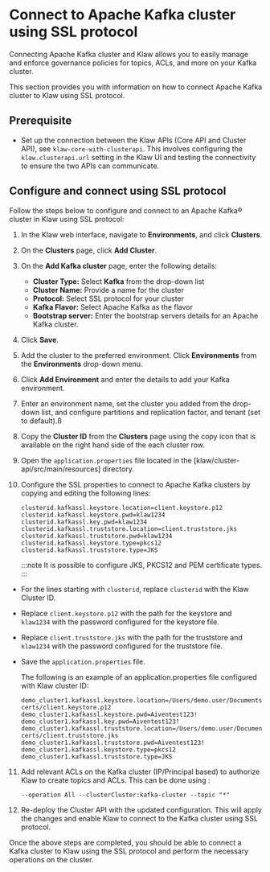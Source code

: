 # Connect to Apache Kafka cluster using SSL protocol

Connecting Apache Kafka cluster and Klaw allows you to easily manage and
enforce governance policies for topics, ACLs, and more on your Kafka
cluster.

This section provides you with information on how to connect Apache
Kafka cluster to Klaw using SSL protocol.

## Prerequisite

-   Set up the connection between the Klaw APIs (Core API and Cluster
    API), see `klaw-core-with-clusterapi`.
    This involves configuring the `klaw.clusterapi.url` setting in the
    Klaw UI and testing the connectivity to ensure the two APIs can
    communicate.

## Configure and connect using SSL protocol

Follow the steps below to configure and connect to an Apache Kafka®
cluster in Klaw using SSL protocol:

1.  In the Klaw web interface, navigate to **Environments**, and click
    **Clusters**.
2.  On the **Clusters** page, click **Add Cluster**.
3.  On the **Add Kafka cluster** page, enter the following details:

    -   **Cluster Type:** Select **Kafka** from the drop-down list
    -   **Cluster Name:** Provide a name for the cluster
    -   **Protocol:** Select SSL protocol for your cluster
    -   **Kafka Flavor:** Select Apache Kafka as the flavor
    -   **Bootstrap server:** Enter the bootstrap servers details for an
    Apache Kafka cluster.

4.  Click **Save**.
5.  Add the cluster to the preferred environment. Click **Environments**
    from the **Environments** drop-down menu.
6.  Click **Add Environment** and enter the details to add your Kafka
    environment.
7.  Enter an environment name, set the cluster you added from the
    drop-down list, and configure partitions and replication factor, and
    tenant (set to default).ß
8.  Copy the **Cluster ID** from the **Clusters** page using the copy
    icon that is available on the right hand side of the each cluster
    row.
9.  Open the `application.properties` file located in the
    [klaw/cluster-api/src/main/resources] directory.

10. Configure the SSL properties to connect to Apache Kafka clusters by copying and editing the following lines:

    ```
    clusterid.kafkassl.keystore.location=client.keystore.p12
    clusterid.kafkassl.keystore.pwd=klaw1234
    clusterid.kafkassl.key.pwd=klaw1234
    clusterid.kafkassl.truststore.location=client.truststore.jks
    clusterid.kafkassl.truststore.pwd=klaw1234
    clusterid.kafkassl.keystore.type=pkcs12
    clusterid.kafkassl.truststore.type=JKS
    ```
    
    :::note
    It is possible to configure JKS, PKCS12 and PEM certificate types.
    :::

-   For the lines starting with `clusterid`, replace `clusterid` with
    the Klaw Cluster ID.
-   Replace `client.keystore.p12` with the path for the keystore and
    `klaw1234` with the password configured for the keystore file.
-   Replace `client.truststore.jks` with the path for the truststore and
    `klaw1234` with the password configured for the truststore file.
-   Save the `application.properties` file.

    The following is an example of an application.properties file configured
    with Klaw cluster ID:

    ```
    demo_cluster1.kafkassl.keystore.location=/Users/demo.user/Documents/Klaw/demo-certs/client.keystore.p12
    demo_cluster1.kafkassl.keystore.pwd=Aiventest123!
    demo_cluster1.kafkassl.key.pwd=Aiventest123!
    demo_cluster1.kafkassl.truststore.location=/Users/demo.user/Documents/Klaw/demo-certs/client.truststore.jks
    demo_cluster1.kafkassl.truststore.pwd=Aiventest123!
    demo_cluster1.kafkassl.keystore.type=pkcs12
    demo_cluster1.kafkassl.truststore.type=JKS
    ```

11. Add relevant ACLs on the Kafka cluster (IP/Principal based) to authorize Klaw to create topics and ACLs. This can be done using :

    ```
    --operation All --clusterCluster:kafka-cluster --topic "*"
    ```

12. Re-deploy the Cluster API with the updated configuration. This will
    apply the changes and enable Klaw to connect to the Kafka cluster
    using SSL protocol.

Once the above steps are completed, you should be able to connect a Kafka cluster to Klaw using the SSL protocol and perform the necessary operations on the cluster.
